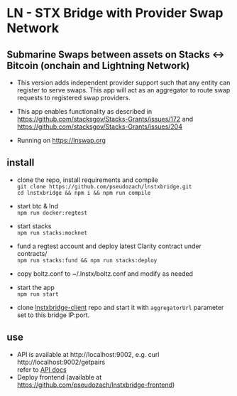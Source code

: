 # LN - STX Bridge with Provider Swap Network
## Submarine Swaps between assets on Stacks <-> Bitcoin (onchain and Lightning Network)

* This version adds independent provider support such that any entity can register to serve swaps. This app will act as an aggregator to route swap requests to registered swap providers.

* This app enables functionality as described in https://github.com/stacksgov/Stacks-Grants/issues/172 and https://github.com/stacksgov/Stacks-Grants/issues/204
* Running on https://lnswap.org

## install
* clone the repo, install requirements and compile  
`git clone https://github.com/pseudozach/lnstxbridge.git`  
`cd lnstxbridge && npm i && npm run compile`  
* start btc & lnd  
`npm run docker:regtest`
* start stacks  
`npm run stacks:mocknet`
* fund a regtest account and deploy latest Clarity contract under contracts/  
`npm run stacks:fund && npm run stacks:deploy`
* copy boltz.conf to ~/.lnstx/boltz.conf and modify as needed  
* start the app  
`npm run start`

* clone [lnstxbridge-client](https://github.com/pseudozach/lnstxbridge-client.git) repo and start it with `aggregatorUrl` parameter set to this bridge IP:port.

## use 
* API is available at http://localhost:9002, e.g. curl http://localhost:9002/getpairs  
refer to [API docs](https://docs.boltz.exchange/en/latest/api/)
* Deploy frontend (available at https://github.com/pseudozach/lnstxbridge-frontend)
